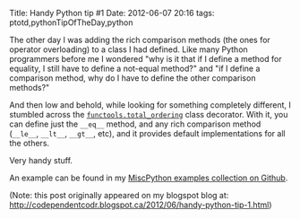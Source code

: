 Title: Handy Python tip #1
Date: 2012-06-07 20:16
tags: ptotd,pythonTipOfTheDay,python

The other day I was adding the rich comparison methods (the ones for operator overloading) to a class I had defined.
Like many Python programmers before me I wondered "why is it that if I define a method for equality, I still have to
define a not-equal method?" and "if I define a comparison method, why do I have to define the other comparison methods?"

And then low and behold, while looking for something completely different, I stumbled across the
[`functools.total_ordering`](http://docs.python.org/release/2.7/library/functools.html#functools.total_ordering) class
decorator.  With it, you can define just the `__eq__` method, and any rich comparison method (`__le__`, `__lt__`,
`__gt__`, etc), and it provides default implementations for all the others.

Very handy stuff.

An example can be found in my [MiscPython examples collection on Github](https://raw.github.com/pzelnip/MiscPython/e2a37ce2f2a51d5f69df82091d94dd239152ca63/operator_overloading/total_ordering.py).

(Note: this post originally appeared on my blogspot blog at: <http://codependentcodr.blogspot.ca/2012/06/handy-python-tip-1.html>)
